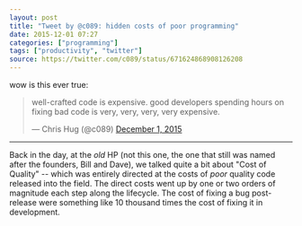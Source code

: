 ```yaml
---
layout: post
title: "Tweet by @c089: hidden costs of poor programming"
date: 2015-12-01 07:27
categories: ["programming"]
tags: ["productivity", "twitter"]
source: https://twitter.com/c089/status/671624868908126208
---
```

wow is this ever true:

<blockquote class="twitter-tweet" lang="en"><p lang="en"
dir="ltr">well-crafted code is expensive. &#10;&#10;good developers
spending hours on fixing bad code is very, very, very, very
expensive.</p>&mdash; Chris Hug (@c089) <a
href="{{page.source}}">December 1, 2015</a></blockquote>

<script async src="//platform.twitter.com/widgets.js"
charset="utf-8"></script>

*****

Back in the day, at the *old* HP (not this one, the one that still was
named after the founders, Bill and Dave), we talked quite a bit about
"Cost of Quality" -- which was entirely directed at the costs of
*poor* quality code released into the field. The direct costs went up
by one or two orders of magnitude each step along the lifecycle. The
cost of fixing a bug post-release were something like 10 thousand
times the cost of fixing it in development.
